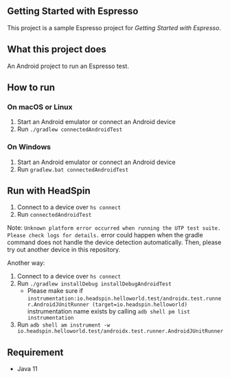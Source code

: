 ## Getting Started with Espresso

This project is a sample Espresso project for _Getting Started with Espresso_.

## What this project does

An Android project to run an Espresso test.

## How to run

### On macOS or Linux

1. Start an Android emulator or connect an Android device 
2. Run `./gradlew connectedAndroidTest`

### On Windows

1. Start an Android emulator or connect an Android device
2. Run `gradlew.bat connectedAndroidTest`

## Run with HeadSpin

1. Connect to a device over `hs connect`
2. Run `connectedAndroidTest`

Note:
`Unknown platform error occurred when running the UTP test suite. Please check logs for details.` error could happen when the gradle command does not handle the device detection automatically. Then, please try out another device in this repository.

Another way:

1. Connect to a device over `hs connect`
2. Run `./gradlew installDebug installDebugAndroidTest`
    - Please make sure if `instrumentation:io.headspin.helloworld.test/androidx.test.runner.AndroidJUnitRunner (target=io.headspin.helloworld)` instrumentation name exists by calling `adb shell pm list instrumentation`
3. Run `adb shell am instrument -w io.headspin.helloworld.test/androidx.test.runner.AndroidJUnitRunner`

## Requirement
- Java 11
